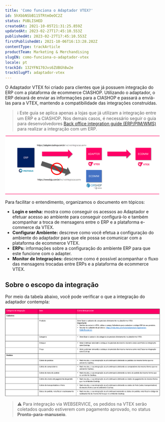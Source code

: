 ```yaml
---
title: 'Como funciona o Adaptador VTEX?'
id: 5hXbbNSbB115TRtmOeOC2Z
status: PUBLISHED
createdAt: 2021-10-05T21:31:25.859Z
updatedAt: 2023-02-27T17:45:10.553Z
publishedAt: 2023-02-27T17:45:10.553Z
firstPublishedAt: 2021-10-06T16:13:28.202Z
contentType: trackArticle
productTeam: Marketing & Merchandising
slugEN: como-funciona-o-adaptador-vtex
locale: pt
trackId: 132YFN170Jvs6ZUBGh8w2e
trackSlugPT: adaptador-vtex
---
```


O Adaptador VTEX foi criado para clientes que já possuem integração do ERP com a plataforma de ecommerce CIASHOP. Utilizando o adaptador, o ERP deixará de enviar as informações para a CIASHOP e passará a enviá-las para a VTEX, mantendo a compatibilidade das integrações construídas.

>ℹ️ Este guia se aplica apenas a lojas que já utilizam a integração entre um ERP e a CIASHOP. Nos demais casos, é necessário seguir o guia para desenvolvedores [Back office integration guide (ERP/PIM/WMS)](https://developers.vtex.com/docs/guides/erp-integration-guide) para realizar a integração com um ERP.

![imagem-adaptador-1](https://raw.githubusercontent.com/vtexdocs/help-center-content/refs/heads/main/docs/pt/tracks/adaptador-vtex/como-funciona-o-adaptador-vtex_1.png)

Para facilitar o entendimento, organizamos o documento em tópicos:

- **Login e senha:** mostra como conseguir os acessos ao Adaptador e efetuar acesso ao ambiente para conseguir configurá-lo e também acompanhar a troca de mensagens entre o ERP e a plataforma e-commerce da VTEX.
- **Configurar Ambiente:** descreve como você efetua a configuração do ambiente do adaptador para que ele possa se comunicar com a plataforma de ecommerce VTEX.
- **ERPs:** informações sobre a configuração do ambiente ERP para que este funcione com o adapter.
- **Monitor de Integrações:** descreve como é possível acompanhar o fluxo das mensagens trocadas entre ERPs e a plataforma de ecommerce VTEX.

## Sobre o escopo da integração

Por meio da tabela abaixo, você pode verificar o que a integração do adaptador contempla:

![image-adaptador-2](https://raw.githubusercontent.com/vtexdocs/help-center-content/refs/heads/main/docs/pt/tracks/adaptador-vtex/como-funciona-o-adaptador-vtex_2.png)

>⚠️ Para integração via WEBSERVICE, os pedidos na VTEX serão coletados quando estiverem com pagamento aprovado, no status **Pronto-para-manuseio**.
